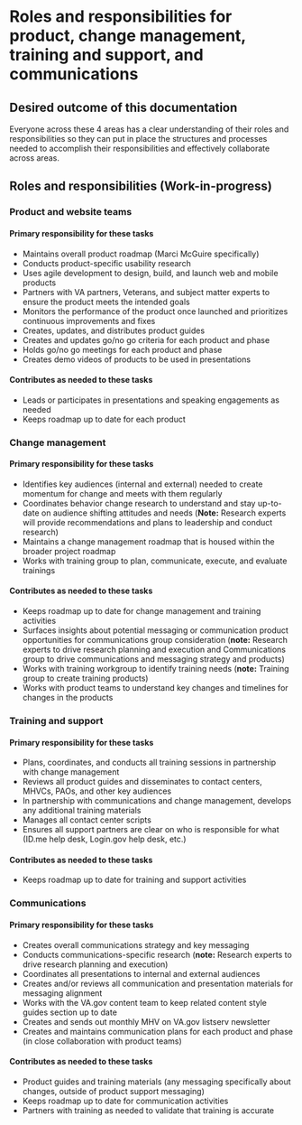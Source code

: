 # Roles and responsibilities for product, change management, training and support, and communications

## Desired outcome of this documentation
Everyone across these 4 areas has a clear understanding of their roles and responsibilities so they can put in place the structures and processes needed to accomplish their responsibilities and effectively collaborate across areas.

## Roles and responsibilities (Work-in-progress)

### Product and website teams

#### Primary responsibility for these tasks

- Maintains overall product roadmap (Marci McGuire specifically)
- Conducts product-specific usability research
- Uses agile development to design, build, and launch web and mobile products
- Partners with VA partners, Veterans, and subject matter experts to ensure the product meets the intended goals
- Monitors the performance of the product once launched and prioritizes continuous improvements and fixes
- Creates, updates, and distributes product guides
- Creates and updates go/no go criteria for each product and phase
- Holds go/no go meetings for each product and phase
- Creates demo videos of products to be used in presentations

#### Contributes as needed to these tasks
- Leads or participates in presentations and speaking engagements as needed
- Keeps roadmap up to date for each product

### Change management

#### Primary responsibility for these tasks

- Identifies key audiences (internal and external) needed to create momentum for change and meets with them regularly
- Coordinates behavior change research to understand and stay up-to-date on audience shifting attitudes and needs (**Note:** Research experts will provide recommendations and plans to leadership and conduct research)
- Maintains a change management roadmap that is housed within the broader project roadmap
- Works with training group to plan, communicate, execute, and evaluate trainings

#### Contributes as needed to these tasks
- Keeps roadmap up to date for change management and training activities
- Surfaces insights about potential messaging or communication product opportunities for communications group consideration (**note:** Research experts to drive research planning and execution and Communications group to drive communications and messaging strategy and products)
- Works with training workgroup to identify training needs (**note:** Training group to create training products)
- Works with product teams to understand key changes and timelines for changes in the products

### Training and support

#### Primary responsibility for these tasks

- Plans, coordinates, and conducts all training sessions in partnership with change management
- Reviews all product guides and disseminates to contact centers, MHVCs, PAOs, and other key audiences
- In partnership with communications and change management, develops any additional training materials
- Manages all contact center scripts
- Ensures all support partners are clear on who is responsible for what (ID.me help desk, Login.gov help desk, etc.)

#### Contributes as needed to these tasks
- Keeps roadmap up to date for training and support activities

### Communications

#### Primary responsibility for these tasks

- Creates overall communications strategy and key messaging
- Conducts communications-specific research (**note:** Research experts to drive research planning and execution)
- Coordinates all presentations to internal and external audiences
- Creates and/or reviews all communication and presentation materials for messaging alignment
- Works with the VA.gov content team to keep related content style guides section up to date
- Creates and sends out monthly MHV on VA.gov listserv newsletter
- Creates and maintains communication plans for each product and phase (in close collaboration with product teams)

#### Contributes as needed to these tasks
- Product guides and training materials (any messaging specifically about changes, outside of product support messaging)
- Keeps roadmap up to date for communication activities
- Partners with training as needed to validate that training is accurate
